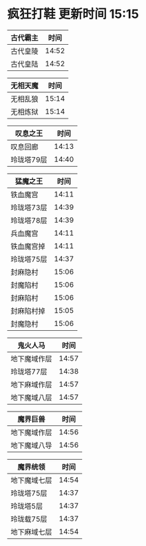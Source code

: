 # 疯狂打鞋 更新时间 15:15

| 古代霸主   | 时间    |
|--------|-------|
| 古代皇陵 | 14:52 |
| 古代皇陆 | 14:52 |

| 无相天魔   | 时间    |
|--------|-------|
| 无相乱狼 | 15:14 |
| 无相炼狱 | 15:14 |

| 叹息之王   | 时间    |
|--------|-------|
| 叹息回廊 | 14:13 |
| 玲珑塔79层 | 14:40 |

| 猛魔之王   | 时间    |
|--------|-------|
| 铁血魔宫 | 14:11 |
| 玲珑塔73层 | 14:39 |
| 玲珑塔78层 | 14:39 |
| 兵血魔宫 | 14:11 |
| 铁血魔宫掉 | 14:11 |
| 玲珑塔75层 | 14:37 |
| 封麻隐村 | 15:06 |
| 封魔陷村 | 15:06 |
| 封麻陷村 | 15:06 |
| 封麻陷村掉 | 15:05 |
| 封魔隐村 | 15:06 |

| 鬼火人马   | 时间    |
|--------|-------|
| 地下魔域作层 | 14:57 |
| 玲珑塔77层 | 14:38 |
| 地下麻域作层 | 14:57 |
| 地下魔域八层 | 14:57 |

| 魔界巨兽   | 时间    |
|--------|-------|
| 地下魔域作层 | 14:56 |
| 地下魔域八导 | 14:56 |

| 魔界统领   | 时间    |
|--------|-------|
| 地下魔域七层 | 14:54 |
| 玲珑塔75层 | 14:37 |
| 玲珑塔5层 | 14:37 |
| 玲珑载75层 | 14:37 |
| 地下麻域七层 | 14:54 |